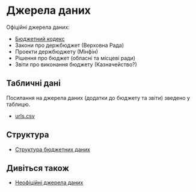 # Джерела даних

Офіційні джерела даних:

* [Бюджетний кодекс](http://zakon5.rada.gov.ua/laws/show/2456-17)
* Закони про держбюджет (Верховна Рада)
* Проекти держбюджету (Мінфін)
* Рішення про бюджет (обласні та місцеві ради)
* Звіти про виконання бюджету (Казначейство?)

## Табличні дані

Посилання на джерела даних (додатки до бюджету та звіти) зведено у таблицю.

* [urls.csv](urls.csv)

## Структура

* [Структура бюджетних даних](structure.md)


## Дивіться також

* [Неофіційні джерела даних](unofficial.md)
